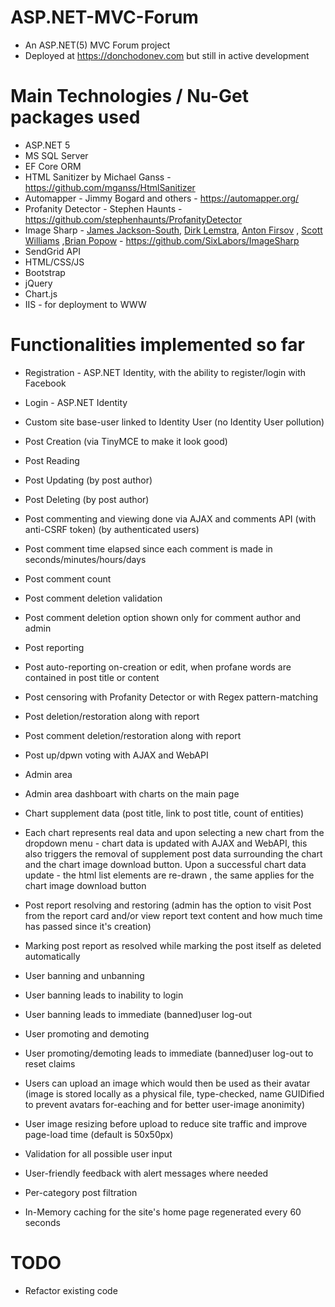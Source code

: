 # ASP.NET-MVC-Forum

* An ASP.NET(5) MVC Forum project
* Deployed at https://donchodonev.com but still in active development

# Main Technologies / Nu-Get packages used

* ASP.NET 5
* MS SQL Server
* EF Core ORM
* HTML Sanitizer by Michael Ganss - https://github.com/mganss/HtmlSanitizer
* Automapper - Jimmy Bogard and others - https://automapper.org/
* Profanity Detector - Stephen Haunts -  https://github.com/stephenhaunts/ProfanityDetector
* Image Sharp -  [James Jackson-South](https://github.com/jimbobsquarepants), [Dirk Lemstra](https://github.com/dlemstra), [Anton Firsov](https://github.com/antonfirsov) , [Scott Williams](https://github.com/tocsoft) ,[Brian Popow](https://github.com/brianpopow) - https://github.com/SixLabors/ImageSharp
* SendGrid API
* HTML/CSS/JS
* Bootstrap
* jQuery
* Chart.js
* IIS - for deployment to WWW

# Functionalities implemented so far

* Registration - ASP.NET Identity, with the ability to register/login with Facebook
* Login - ASP.NET Identity
* Custom site base-user linked to Identity User (no Identity User pollution)

* Post Creation (via TinyMCE to make it look good)
* Post Reading
* Post Updating (by post author)
* Post Deleting (by post author)

* Post commenting and viewing done via AJAX and comments API (with anti-CSRF token) (by authenticated users)
* Post comment time elapsed since each comment is made in seconds/minutes/hours/days
* Post comment count
* Post comment deletion validation
* Post comment deletion option shown only for comment author and admin

* Post reporting
* Post auto-reporting on-creation or edit, when profane words are contained in post title or content
* Post censoring with Profanity Detector or with Regex pattern-matching
* Post deletion/restoration along with report 
* Post comment deletion/restoration along with report 

* Post up/dpwn voting with AJAX and WebAPI

* Admin area
* Admin area dashboart with charts on the main page
* Chart supplement data (post title, link to post title, count of entities)
* Each chart represents real data and upon selecting a new chart from the dropdown menu - chart data is updated with AJAX and WebAPI, this also triggers the removal of supplement post data surrounding the chart and the chart image download button. Upon a successful chart data update - the html list elements are re-drawn , the same applies for the chart image download button

* Post report resolving and restoring (admin has the option to visit Post from the report card and/or view report text content and how much time has passed since it's creation)
* Marking post report as resolved while marking the post itself as deleted automatically

* User banning and unbanning
* User banning leads to inability to login
* User banning leads to immediate (banned)user log-out
* User promoting and demoting
* User promoting/demoting leads to immediate (banned)user log-out to reset claims
* Users can upload an image which would then be used as their avatar (image is stored locally as a physical file, type-checked, name GUIDified to prevent avatars for-eaching and for better user-image anonimity)
* User image resizing before upload to reduce site traffic and improve page-load time (default is 50x50px)


* Validation for all possible user input
* User-friendly feedback with alert messages where needed

* Per-category post filtration

* In-Memory caching for the site's home page regenerated every 60 seconds

# TODO

* Refactor existing code